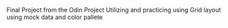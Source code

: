 Final Project from the Odin Project
Utilizing and practicing using Grid layout using mock data and color pallete 
